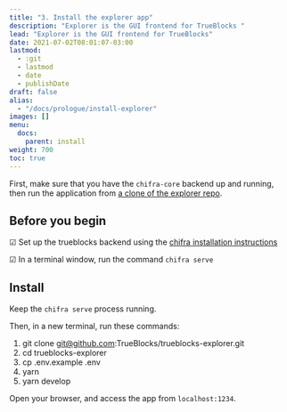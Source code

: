 ```yaml
---
title: "3. Install the explorer app"
description: "Explorer is the GUI frontend for TrueBlocks "
lead: "Explorer is the GUI frontend for TrueBlocks"
date: 2021-07-02T08:01:07-03:00
lastmod:
  - :git
  - lastmod
  - date
  - publishDate
draft: false
alias:
  - "/docs/prologue/install-explorer"
images: []
menu: 
  docs:
    parent: install
weight: 700
toc: true
---
```


First, make sure that you have the `chifra-core` backend up and running,
then run the application from [a clone of the explorer repo](https://github.com/TrueBlocks/trueblocks-explorer).

## Before you begin

&#9745; Set up the trueblocks backend using the [chifra installation instructions](/docs/install/install-trueblocks)

&#9745; In a terminal window, run the command `chifra serve`

## Install

Keep the `chifra serve` process running.

Then, in a new terminal, run these commands:

1. git clone git@github.com:TrueBlocks/trueblocks-explorer.git
2. cd trueblocks-explorer
3. cp .env.example .env
4. yarn
5. yarn develop

Open your browser, and access the app from `localhost:1234`.

